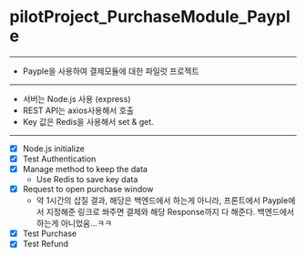 # pilotProject_PurchaseModule_Payple
--------------------------------------
- Payple을 사용하여 결제모듈에 대한 파일럿 프로젝트
--------------------------------------
- 서버는 Node.js 사용 (express)
- REST API는 axios사용해서 호출
- Key 값은 Redis을 사용해서 set & get. 

--------------------------------
- [x] Node.js initialize
- [x] Test Authentication
- [x] Manage method to keep the data
    - Use Redis to save key data
- [X] Request to open purchase window
    - 약 1시간의 삽질 결과, 해당은 백엔드에서 하는게 아니라,
    프론트에서 Payple에서 지정해준 링크로 쏴주면
    결제와 해당 Response까지 다 해준다.
    백엔드에서 하는게 아니었움...ㅋㅋ
- [x] Test Purchase
- [x] Test Refund
